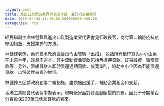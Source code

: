```yaml
---
layout: post
title: 進出口及製造業界代表晤特首　冀政府支援業界
date: 2020-04-02 19:44:18.000000000 +08:00
categories: rss
---
```


經民聯副主席林健鋒與進出口及製造業界代表會見行政長官，商討第二輪防疫抗疫紓困措施，支援業界的方法。

林健鋒表示，他們要求政府直接指令金管局「出招」，包括所有銀行寬免中小企業在未來半年，還息不還本，其中流動資金貸款包括無抵押貸款、貿易融資、循環貸款等；另外，暫緩借款人即時償還過期罰款，放寛準則，協助中小企因為不能償還貸款，出現破產結業的慘況。

林健鋒又促請政府在第二輪措施，盡快施出援手，補貼企業租金和支薪。

香港工業總會代表葉中賢表示，現時廠家面對資金鏈斷裂的問題，因此十分期望百分百擔保200萬元低息貸款的到來。
